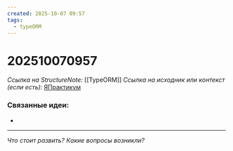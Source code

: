 ```yaml
---
created: 2025-10-07 09:57
tags:
  - typeORM
---
```

# 202510070957
*Ссылка на StructureNote:* [[TypeORM]]
*Ссылка на исходник или контекст (если есть):* [ЯПрактикум](https://practicum.yandex.ru/learn/backend-nodejs/courses/a4214ab0-2146-4152-b90e-651bf4c7ca5e/sprints/564244/topics/104f2765-a9c9-4617-8a5e-f21b675cf9b3/lessons/5674c491-8940-41ba-bf49-d6da1cbe2337/)


### Связанные идеи:
* 
---

*Что стоит развить? Какие вопросы возникли?*